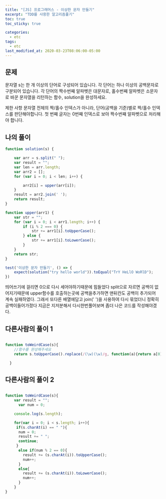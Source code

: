 ```yaml
---
title: "[JS] 프로그래머스 - 이상한 문자 만들기"
excerpt: "TDD를 사용한 알고리즘풀기"
toc: true
toc_sticky: true

categories:
  - etc
tags:
  - etc
last_modified_at: 2020-03-23T08:06:00-05:00
---
```


## 문제 

문자열 s는 한 개 이상의 단어로 구성되어 있습니다. 각 단어는 하나 이상의 공백문자로 구분되어 있습니다. 각 단어의 짝수번째 알파벳은 대문자로, 홀수번째 알파벳은 소문자로 바꾼 문자열을 리턴하는 함수, solution을 완성하세요.

제한 사항
문자열 전체의 짝/홀수 인덱스가 아니라, 단어(공백을 기준)별로 짝/홀수 인덱스를 판단해야합니다.
첫 번째 글자는 0번째 인덱스로 보아 짝수번째 알파벳으로 처리해야 합니다.

## 나의 풀이

```js
function solution(s) {

    var arr = s.split(" ");
    var result = "";
    var len = arr.length;
    var arr2 = [];
    for (var i = 0; i < len; i++) {

        arr2[i] = upper(arr[i]);
    }
    result = arr2.join(' ');
    return result;
}

function upper(arr1) {
    var str = "";
    for (var i = 0; i < arr1.length; i++) {
        if (i % 2 === 0) {
            str += arr1[i].toUpperCase();
        } else {
            str += arr1[i].toLowerCase();
        }
    }
    return str;
}

test('이상한 문자 만들기', () => {
    expect(solution("try hello world")).toEqual("TrY HeLlO WoRlD");
})

```

띄어쓰기에 걸리면 0으로 다시 세어야하기때문에 힘들었다 split으로 자르면
공백이 없어지기때문에 upper함수를 호출하는곳에 공백을추가하면 맨뒤칸도 공백이 추가되어 계속 실패하였다. 그래서 또다른 배열에담고 join(' ')을 사용하여 다시 묶었더니 정확히 공백이들어가졌다 지금은 지저분해서 다시한번풀어보며 좀더 나은 코드를 작성해야겠다.


## 다른사람의 풀이 1



```js

function toWeirdCase(s){
    //함수를 완성해주세요
    return s.toUpperCase().replace(/(\w)(\w)/g, function(a){return a[0].toUpperCase()+a[1].toLowerCase();})

  }

```

## 다른사람의 풀이 2


```js

function toWeirdCase(s){
    var result = "";
      var num = 0;

    console.log(s.length);

    for(var i = 0; i < s.length; i++){
     if(s.charAt(i) == " "){
      num = 0;
      result += " ";
      continue;
     }
      else if(num % 2 == 0){
        result += (s.charAt(i)).toUpperCase();
        num++;
      }
      else{
        result += (s.charAt(i)).toLowerCase();
        num++; 
      }
    }
}

```
